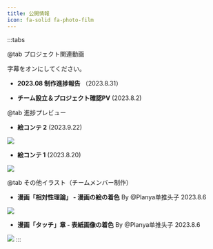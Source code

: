 ```yaml
---
title: 公開情報
icon: fa-solid fa-photo-film
---
```

:::tabs

@tab プロジェクト関連動画

<HopeIcon icon="play" color="rgb(0, 196, 244)" /> 字幕をオンにしてください。

- **2023.08 制作進捗報告** （2023.8.31）
<YouTube id="GIgHQmar1Zg" />

- **チーム設立＆プロジェクト確認PV** (2023.8.2)
<YouTube id="AR9kq_hEnA0" />

@tab 進捗プレビュー
- **絵コンテ 2** (2023.9.22)
 
![](https://pic.mufeng086.com/i/2023/09/24/kn40am.webp)

- **絵コンテ 1** (2023.8.20)

![](https://pic.mufeng086.com/i/2023/09/24/kn5csm.webp)

@tab その他イラスト（チームメンバー制作）
- **漫画「相対性理論」 - 漫画の絵の着色**
By @Planya单推头子
2023.8.6

![](https://pic.mufeng086.com/i/2023/09/24/kn4j9k.webp)

- **漫画「タッチ」章 - 表紙画像の着色**
By @Planya单推头子
2023.8.6

![](https://pic.mufeng086.com/i/2023/09/24/kn4vu8.webp)
:::
